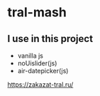 # tral-mash

## I use in this project

* vanilla js
* noUislider(js)
* air-datepicker(js)

https://zakazat-tral.ru/
